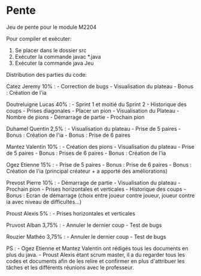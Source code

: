 # Pente
Jeu de pente pour le module M2204

Pour compiler et exécuter:
1) Se placer dans le dossier src
2) Exécuter la commande javac *.java
3) Exécuter la commande java Jeu

Distribution des parties du code:

Catez Jeremy 10% :
    - Correction de bugs
    - Visualisation du plateau
    - Bonus : Création de l'ia

Doutreluigne Lucas 40% : 
    - Sprint 1 et moitié du Sprint 2
    - Historique des coups
    - Prises diagonales
    - Placer un pion
    - Visualisation du Plateau
    - Nombre de pions
    - Démarrage de partie
    - Prochain pion

Duhamel Quentin 2,5% :
    - Visualisation du plateau
    - Prise de 5 paires
    - Bonus : Création de l'ia
    - Bonus : Prise de 6 paires

Mantez Valentin 10% :
    - Création des pions
    - Visualisation du plateau
    - Prise de 5 paires
    - Bonus : Prises de 6 paires
    - Bonus : Création de l'ia

Ogez Etienne 15% :
    - Prise de 5 paires
    - Bonus : Prise de 6 paires
    - Bonus : Création de l'ia (principal créateur + a apporté des améliorations)

Prevost Pierre 10% :
    - Démarrage de partie
    - Visualisation du plateau
    - Prochain pion
    - Prises horizontales et verticales
    - Historique des coups
    - Bonus : Ecran de démarrage (choix entre joueur contre joueur, joueur contre ia avec niveau de difficultés...)

Proust Alexis 5% :
    - Prises horizontales et verticales

Pruvost Alban 3,75% :
    - Annuler le dernier coup
    - Test de bugs

Rouzier Mathéo 3,75% :
    - Annuler le dernier coup
    - Test de bugs

PS :
    - Ogez Etienne et Mantez Valentin ont rédigés tous les documents en plus du java.
    - Proust Alexis étant scrum master, il a du regarder tous les codes et documents afin de les relire et confirmer en plus d'attribuer les tâches et les différents réunions avec le professeur.
